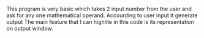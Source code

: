 This program is very basic which takes 2 input number from the user and ask for any one mathematical operand. Accourding to user input it generate output 
The main feature that I can highlite in this code is its representation on output window.
